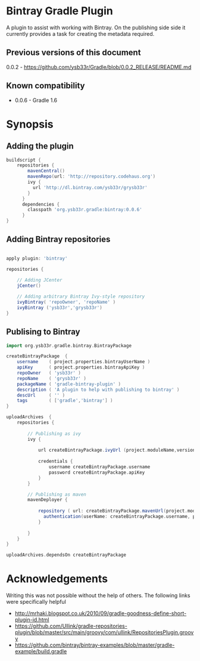 

Bintray Gradle Plugin
======================

A plugin to assist with working with Bintray. On the publishing side side it 
currently provides a task for creating the metadata required.

Previous versions of this document
----------------------------------

0.0.2 - https://github.com/ysb33r/Gradle/blob/0.0.2_RELEASE/README.md

Known compatibility
-------------------

+ 0.0.6 - Gradle 1.6

Synopsis
========

Adding the plugin
-----------------

```groovy
buildscript {
    repositories {
        mavenCentral()
        mavenRepo(url: 'http://repository.codehaus.org')
        ivy {
          url 'http://dl.bintray.com/ysb33r/grysb33r'
        }
      }
      dependencies {
        classpath 'org.ysb33r.gradle:bintray:0.0.6'
      }
}
```

Adding Bintray repositories
---------------------------
```groovy

apply plugin: 'bintray'

repositories {

	// Adding JCenter
	jCenter()
	
	// Adding arbitrary Bintray Ivy-style repository
	ivyBintray( 'repoOwner', 'repoName' )
	ivyBintray ('ysb33r','grysb33r')
}
```

Publising to Bintray
--------------------

```groovy
import org.ysb33r.gradle.bintray.BintrayPackage

createBintrayPackage  {
    username    ( project.properties.bintrayUserName )
    apiKey      ( project.properties.bintrayApiKey )
    repoOwner   ( 'ysb33r' )
    repoName    ( 'grysb33r' )
    packageName ( 'gradle-bintray-plugin' )
    description ( 'A plugin to help with publishing to bintray' )
    descUrl     ( '' )
    tags        ( ['gradle','bintray'] )
}

uploadArchives  {
    repositories {
 
        // Publishing as ivy              
        ivy {
            
            url createBintrayPackage.ivyUrl (project.moduleName,version)
            
            credentials {
                username createBintrayPackage.username
                password createBintrayPackage.apiKey
            }
        }

		// Publishing as maven
		mavenDeployer {
		
            repository ( url: createBintrayPackage.mavenUrl(project.moduleName) ) {
              authentication(userName: createBintrayPackage.username, password: createBintrayPackage.apiKey)
            }
            
        }
    }
}

uploadArchives.dependsOn createBintrayPackage
```

Acknowledgements
================

Writing this was not possible without the help of others. The following links were specifically helpful

- http://mrhaki.blogspot.co.uk/2010/09/gradle-goodness-define-short-plugin-id.html
- https://github.com/Ullink/gradle-repositories-plugin/blob/master/src/main/groovy/com/ullink/RepositoriesPlugin.groovy
- https://github.com/bintray/bintray-examples/blob/master/gradle-example/build.gradle
